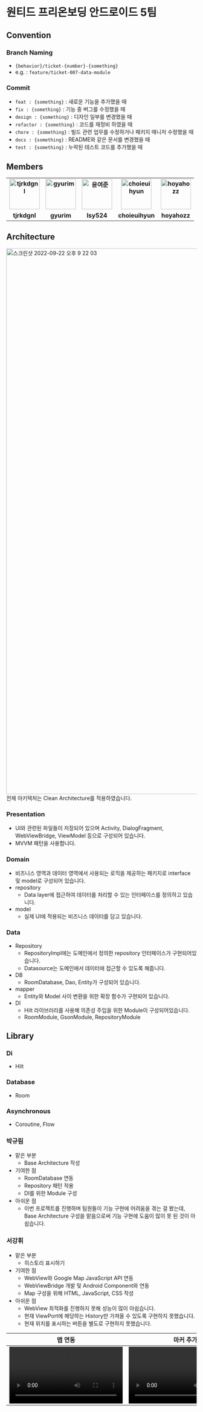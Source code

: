 # 원티드 프리온보딩 안드로이드 5팀

## Convention

### Branch Naming

- `{behavior}/ticket-{number}-{something}`
- e.g. : `feature/ticket-007-data-module`

### Commit

- `feat : {something}` : 새로운 기능을 추가했을 때
- `fix : {something}` : 기능 중 버그를 수정했을 때
- `design : {something}` : 디자인 일부를 변경했을 때
- `refactor : {something}` : 코드를 재정비 하였을 때
- `chore : {something}` : 빌드 관련 업무를 수정하거나 패키지 매니저 수정했을 때
- `docs : {something}` : README와 같은 문서를 변경했을 때
- `test : {something}` : 누락된 테스트 코드를 추가했을 때

## Members

<div align="center">
  <table style="font-weight : bold">
      <tr>
          <td align="center">
              <a href="https://github.com/tjrkdgnl">                 
                  <img alt="tjrkdgnl" src="https://avatars.githubusercontent.com/tjrkdgnl" width="80" />            
              </a>
          </td>
          <td align="center">
              <a href="https://github.com/gyurim">                 
                  <img alt="gyurim" src="https://avatars.githubusercontent.com/gyurim" width="80" />            
              </a>
          </td>
          <td align="center">
              <a href="https://github.com/lsy524">                 
                  <img alt="윤여준" src="https://avatars.githubusercontent.com/lsy524" width="80" />            
              </a>
          </td>
          <td align="center">
              <a href="https://github.com/choieuihyun">                 
                  <img alt="choieuihyun" src="https://avatars.githubusercontent.com/choieuihyun" width="80" />            
              </a>
          </td>
          <td align="center">
              <a href="https://github.com/hoyahozz">                 
                  <img alt="hoyahozz" src="https://avatars.githubusercontent.com/hoyahozz" width="80" />            
              </a>
          </td>
      </tr>
      <tr>
          <td align="center">tjrkdgnl</td>
          <td align="center">gyurim</td>
          <td align="center">lsy524</td>
          <td align="center">choieuihyun</td>
          <td align="center">hoyahozz</td>
      </tr>
  </table>
</div>

## Architecture
<img width="1441" alt="스크린샷 2022-09-22 오후 9 22 03" src="https://user-images.githubusercontent.com/31344894/191757954-3107453e-60fd-4be0-be37-266e7525680d.png">
전체 아키텍처는 Clean Architecture를 적용하였습니다.

### Presentation
- UI와 관련된 파일들이 저장되어 있으며 Activity, DialogFragment, WebViewBridge, ViewModel 등으로 구성되어 있습니다.
- MVVM 패턴을 사용합니다.

### Domain
- 비즈니스 영역과 데이터 영역에서 사용되는 로직을 제공하는 패키지로 interface 및 model로 구성되어 있습니다.
- repository
    - Data layer에 접근하여 데이터를 처리할 수 있는 인터페이스를 정의하고 있습니다.
- model
    - 실제 UI에 적용되는 비즈니스 데이터를 담고 있습니다.

### Data
- Repository
    - RepositoryImpl에는 도메인에서 정의한 repository 인터페이스가 구현되어있습니다.
    - Datasource는 도메인에서 데이터에 접근할 수 있도록 해줍니다.
- DB
    - RoomDatabase, Dao, Entity가 구성되어 있습니다.
- mapper
    - Entity와 Model 사이 변환을 위한 확장 함수가 구현되어 있습니다.
- DI
    - Hilt 라이브러리를 사용해 의존성 주입을 위한 Module이 구성되어있습니다.
    - RoomModule, GsonModule, RepositoryModule
   
## Library
### Di
- Hilt

### Database
- Room

### Asynchronous
- Coroutine, Flow

### 박규림
- 맡은 부분
    - Base Architecture 작성
- 기여한 점
    - RoomDatabase 연동
    - Repository 패턴 적용
    - DI를 위한 Module 구성
- 아쉬운 점
    - 이번 프로젝트를 진행하며 팀원들이 기능 구현에 어려움을 겪는 걸 봤는데, Base Architecture 구성을 맡음으로써 기능 구현에 도움이 많이 못 된 것이 아쉽습니다.

### 서강휘 
- 맡은 부분
  - 히스토리 표시하기
- 기여한 점 
  - WebView와 Google Map JavaScript API 연동
  - WebViewBridge 개발 및 Android Component와 연동
  - Map 구성을 위해 HTML, JavaScript, CSS 작성
- 아쉬운 점
  - WebView 최적화를 진행하지 못해 성능이 많이 아쉽습니다. 
  - 현재 ViewPort에 해당하는 History만 가져올 수 있도록 구현하지 못했습니다.
  - 현재 위치를 표시하는 버튼을 별도로 구현하지 못했습니다. 
  
| 맵 연동 | 마커 추가 | 히스토리 불러오기 |
| :------: | :--------: | :--------------: |
| <video src = "https://user-images.githubusercontent.com/45396949/191752443-364e25c4-597c-4cdc-8d97-d584cce70402.mp4"> | <video src ="https://user-images.githubusercontent.com/45396949/191754293-7f0b01f0-73ff-4ed8-ba78-cc5ad83c9022.mp4"> |  <video src ="https://user-images.githubusercontent.com/45396949/191753928-f124f596-5f5a-4e50-ab8c-99003a93ef65.mp4"> |









